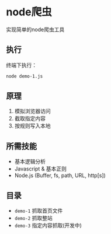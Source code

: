 # node爬虫

实现简单的node爬虫工具

## 执行

终端下执行：

```bash
node demo-1.js
```

## 原理

1. 模拟浏览器访问
2. 截取指定内容
3. 按规则写入本地


## 所需技能

- 基本逻辑分析
- Javascript & 基本正则
- Node.js (Buffer, fs, path, URL, http[s])


## 目录

- `demo-1` 抓取首页文件
- `demo-2` 抓取整站
- `demo-3` 指定内容抓取(开发中)